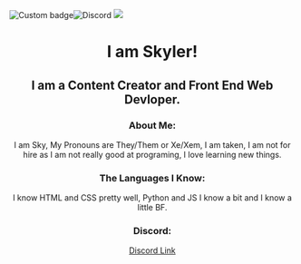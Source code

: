 <img alt="Custom badge" src="https://img.shields.io/endpoint?color=yellow&style=flat-square&url=https%3A%2F%2Fpronoundb.org%2Fshields%2F60b50e3e4e65bb4422b203bf"><img alt="Discord" src="https://img.shields.io/discord/590639480239554560"> ![](https://komarev.com/ghpvc/?username=skythewolf2)
<h1 align="center">I am Skyler!</h1>
<h2 align="center">I am a Content Creator and Front End Web Devloper.</h2>

<div align="center">
<h3>About Me:</h3>
<p>I am Sky, My Pronouns are They/Them or Xe/Xem, I am taken, I am not for hire as I am not really good at programing, I love learning new things.</p>

<h3>The Languages I Know:</h3>
<p> I know HTML and CSS pretty well, Python and JS I know a bit and I know a little BF.</p>

<h3>Discord:</h3> 
<a class="button" href="https://discord.gg/6Nnz64w">Discord Link</a>
<div>
